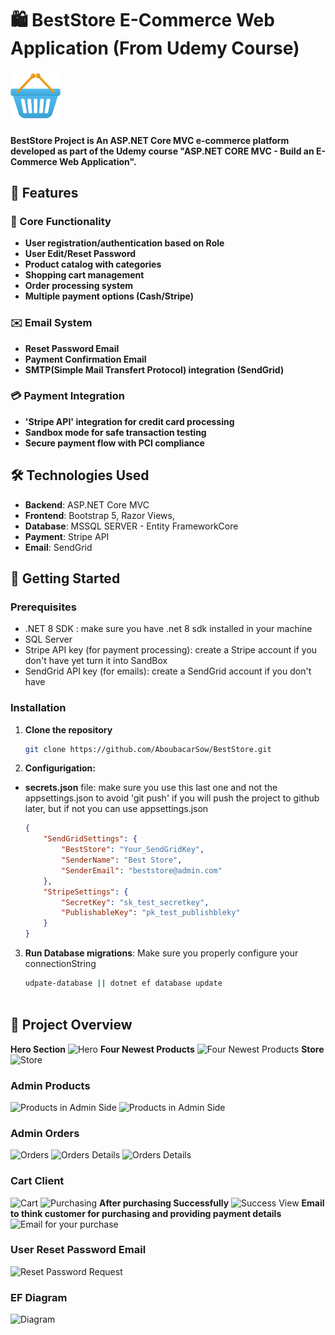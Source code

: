 # 🛍️ BestStore E-Commerce Web Application (From Udemy Course)
<img src="/src/favicon.png" alt="BestStore Logo" width="80">

#### BestStore Project is An ASP.NET Core MVC e-commerce platform developed as part of the Udemy course "ASP.NET CORE MVC - Build an E-Commerce Web Application".

## 🌟 Features

### 🛒 Core Functionality
- **User registration/authentication based on Role**
- **User Edit/Reset Password**
- **Product catalog with categories**
- **Shopping cart management**
- **Order processing system**
- **Multiple payment options (Cash/Stripe)**


### ✉️ Email System
- **Reset Password Email**
- **Payment Confirmation Email**
- **SMTP(Simple Mail Transfert Protocol) integration (SendGrid)**

### 💳 Payment Integration
- **'Stripe API' integration for credit card processing**
- **Sandbox mode for safe transaction testing**
- **Secure payment flow with PCI compliance**


## 🛠️ Technologies Used
- **Backend**: ASP.NET Core MVC
- **Frontend**: Bootstrap 5, Razor Views, 
- **Database**: MSSQL SERVER - Entity FrameworkCore
- **Payment**: Stripe API
- **Email**: SendGrid

## 🚀 Getting Started 

### Prerequisites
- .NET 8 SDK : make sure you have .net 8 sdk installed in your machine
- SQL Server
- Stripe API key (for payment processing): create a Stripe account if you don't have yet turn it into SandBox
- SendGrid API key (for emails): create a SendGrid account if you don't have

### Installation
1. **Clone the repository**
   ```bash
   git clone https://github.com/AboubacarSow/BestStore.git

2. **Configurigation:**
- **secrets.json** file: make sure you use this last one and not the appsettings.json to avoid 'git push' if you will push the project to github later, but if not you can use appsettings.json

    ```json 
    {
        "SendGridSettings": {
            "BestStore": "Your_SendGridKey",
            "SenderName": "Best Store",
            "SenderEmail": "beststore@admin.com"
        },
        "StripeSettings": {
            "SecretKey": "sk_test_secretkey",
            "PublishableKey": "pk_test_publishbleky"
        }
    }

3. **Run Database migrations**: Make sure you properly configure your connectionString

    ```bash
    udpate-database || dotnet ef database update
    


##  📸 Project Overview
**Hero Section**
![Hero](/src/hero.PNG)
**Four Newest Products**
![Four Newest Products](/src/newestproduct.PNG)
**Store**
![Store](/src/store.PNG)

### Admin Products
![Products in Admin Side](/src/productsAdmin.PNG)
![Products in Admin Side](/src/productsadmin.PNG)
### Admin Orders
![Orders](/src/orderlist.PNG)
![Orders Details](/src/orderDetails.PNG)
![Orders Details](/src/orderDetails1.PNG)

### Cart Client 
![Cart](/src/cart.PNG)
![Purchasing](/src/fillcart.jpg)
**After purchasing Successfully**
![Success View](/src/successpay.jpg)
**Email to think customer for purchasing and providing payment details**
![Email for your purchase](/src/receiptorders.PNG)

### User Reset Password Email
![Reset Password Request](/src/resetPassword.PNG)

### EF Diagram
![Diagram](/src/efdiagram.PNG)


